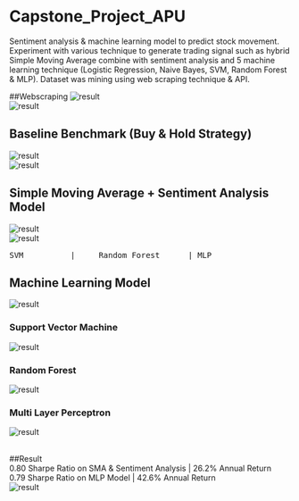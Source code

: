 # Capstone_Project_APU
Sentiment analysis & machine learning model to predict stock movement. Experiment with various technique to generate trading signal such as hybrid Simple Moving Average combine with sentiment analysis and 5 machine learning technique (Logistic Regression, Naive Bayes, SVM, Random Forest & MLP). Dataset was mining using web scraping technique & API.

##Webscraping
![result](Images/wscrape.png)<br>
![result](Images/pscore.png)

## Baseline Benchmark (Buy & Hold Strategy)
![result](Images/tbh.png)<br>
![result](Images/bh.png)

## Simple Moving Average + Sentiment Analysis Model 
![result](Images/SMASA.png)<br>
![result](Images/smasa2.png)
<pre>SVM          |     Random Forest      | MLP </pre>
## Machine Learning Model
![result](Images/tml.png)

### Support Vector Machine
![result](Images/svm.png)

### Random Forest
![result](Images/rf.png)

### Multi Layer Perceptron
![result](Images/mlp.png)

<br> ##Result 
<br>0.80 Sharpe Ratio on SMA & Sentiment Analysis | 26.2% Annual Return
<br>0.79 Sharpe Ratio on MLP Model | 42.6% Annual Return  </br>
![result](Images/result.jpg)
